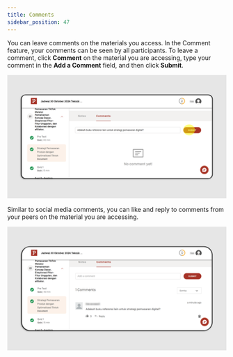 ```yaml
---
title: Comments
sidebar_position: 47
---
```

You can leave comments on the materials you access. In the Comment feature, your comments can be seen by all participants. To leave a comment, click **Comment** on the material you are accessing, type your comment in the **Add a Comment** field, and then click **Submit**.

![](/img/comm-eng-1.png)

Similar to social media comments, you can like and reply to comments from your peers on the material you are accessing.

![](/img/comm-eng-2.png)
